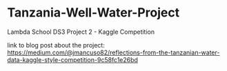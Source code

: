 # Tanzania-Well-Water-Project
Lambda School DS3 Project 2 - Kaggle Competition

link to blog post about the project:
https://medium.com/@jmancuso82/reflections-from-the-tanzanian-water-data-kaggle-style-competition-9c58fc1e26bd
